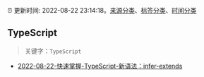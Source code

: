 :alarm_clock: 更新时间: 2022-08-22 23:14:18。[来源分类](../README.md)、[标签分类](../TAGS.md)、[时间分类](../TIMELINE.md)

## TypeScript


> 关键字：`TypeScript`



- [2022-08-22-快速掌握-TypeScript-新语法：infer-extends](https://toutiao.io/k/r8y1sch) 